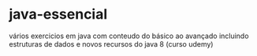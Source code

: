 # java-essencial
vários exercicios em java com conteudo do básico ao avançado incluindo estruturas de dados e novos recursos do java 8 (curso udemy)
